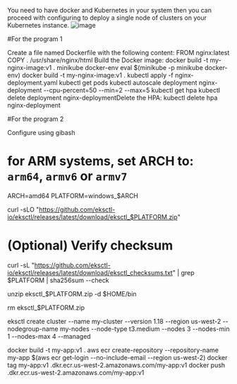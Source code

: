 
You need to have docker and Kubernetes in your system then you can proceed with configuring to deploy a single node of clusters on your Kubernetes instance.
![image](https://github.com/rajabhinav1/Kubernetes-and-Nginx/assets/27865950/be003aea-a11c-46e4-84e8-c784f3ea2cbb)

#For the program 1

Create a file named Dockerfile with the following content:
FROM nginx:latest
COPY . /usr/share/nginx/html
Build the Docker image:
docker build -t my-nginx-image:v1 .
minikube docker-env
eval $(minikube -p minikube docker-env)
docker build -t my-nginx-image:v1 .
kubectl apply -f nginx-deployment.yaml
kubectl get pods
kubectl autoscale deployment nginx-deployment --cpu-percent=50 --min=2 --max=5
kubectl get hpa
kubectl delete deployment nginx-deploymentDelete the HPA:
kubectl delete hpa nginx-deployment

#For the program 2

Configure using gibash

# for ARM systems, set ARCH to: `arm64`, `armv6` or `armv7`
ARCH=amd64
PLATFORM=windows_$ARCH

curl -sLO "https://github.com/eksctl-io/eksctl/releases/latest/download/eksctl_$PLATFORM.zip"

# (Optional) Verify checksum
curl -sL "https://github.com/eksctl-io/eksctl/releases/latest/download/eksctl_checksums.txt" | grep $PLATFORM | sha256sum --check

unzip eksctl_$PLATFORM.zip -d $HOME/bin

rm eksctl_$PLATFORM.zip

eksctl create cluster --name my-cluster --version 1.18 --region us-west-2 --nodegroup-name my-nodes --node-type t3.medium --nodes 3 --nodes-min 1 --nodes-max 4 --managed

docker build -t my-app:v1 .
aws ecr create-repository --repository-name my-app
$(aws ecr get-login --no-include-email --region us-west-2)
docker tag my-app:v1 <account-id>.dkr.ecr.us-west-2.amazonaws.com/my-app:v1
docker push <account-id>.dkr.ecr.us-west-2.amazonaws.com/my-app:v1







